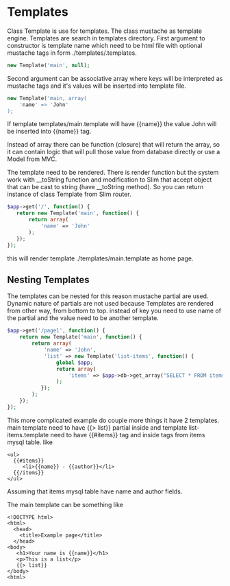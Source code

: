 # Templates

Class Template is use for templates. The class mustache as template engine. Templates are search in templates directory. First argument to constructor is template name which need to be html file with optional mustache tags in form ./templates/<NAME>.templates.

```php
new Template('main', null);
```

Second argument can be associative array where keys will be interpreted as mustache tags and it's values will be inserted into template file.

```php
new Template('main, array(
    'name' => 'John'
);
```

If template templates/main.template will have {{name}} the value John will be inserted into {{name}} tag.

Instead of array there can be function (closure) that will return the array, so it can contain logic that will pull those value from database directly or use a Model from MVC.

The template need to be rendered. There is render function but the system work with __toString function and modification to Slim that accept object that can be cast to string (have __toString method). So you can return instance of class Template from Slim router.

```php
$app->get('/', function() {
   return new Template('main', function() {
       return array(
           'name' => 'John'
       );
   });
});
```

this will render template ./templates/main.template as home page.


## Nesting Templates

The templates can be nested for this reason mustache partial are used. Dynamic nature of partials are not used because Templates are rendered from other way, from bottom to top. instead of key you need to use name of the partial and the value need to be another template.

```php
$app->get('/page1', function() {
    return new Template('main', function() {
        return array(
            'name' => 'John',
            'list' => new Template('list-items', function() {
                global $app;
                return array(
                    'items' => $app->db->get_array("SELECT * FROM items");
                );
           });
        );
    });
});
```

This more complicated example do couple more things it have 2 templates. main template need to have {{> list}} partial inside and template list-items.template need to have {{#items}} tag and inside tags from items mysql table. like

```html+jinja
<ul>
  {{#items}}
     <li>{{name}} - {{author}}</li>
  {{/items}}
</ul>
```

Assuming that items mysql table have name and author fields.

The main template can be something like

```html+jinja
<!DOCTYPE html>
<html>
  <head>
    <title>Example page</title>
  </head>
<body>
   <h1>Your name is {{name}}</h1>
   <p>This is a list</p>
   {{> list}}
</body>
<html>
```
